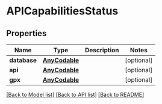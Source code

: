 # APICapabilitiesStatus

## Properties
Name | Type | Description | Notes
------------ | ------------- | ------------- | -------------
**database** | [**AnyCodable**](AnyCodable.md) |  | [optional] 
**api** | [**AnyCodable**](AnyCodable.md) |  | [optional] 
**gpx** | [**AnyCodable**](AnyCodable.md) |  | [optional] 

[[Back to Model list]](../README.md#documentation-for-models) [[Back to API list]](../README.md#documentation-for-api-endpoints) [[Back to README]](../README.md)


